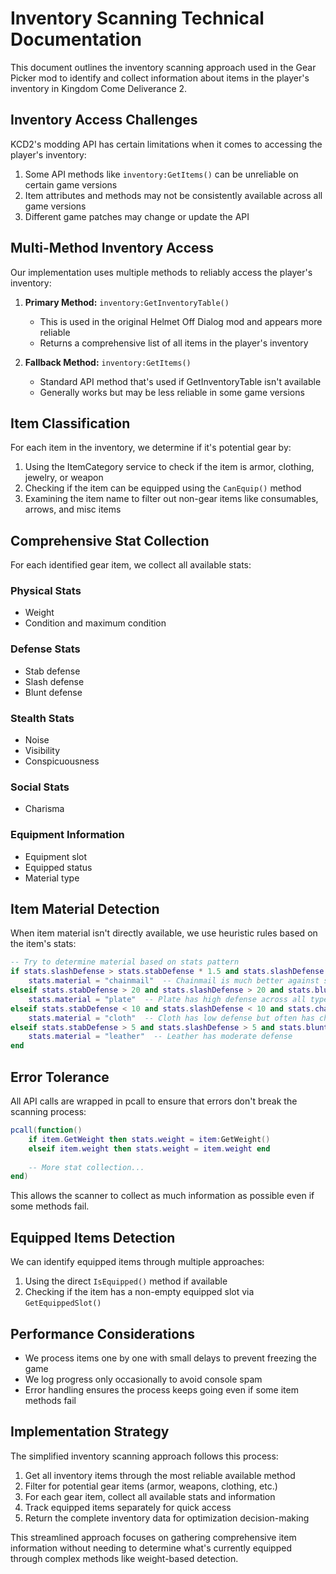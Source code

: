 # Inventory Scanning Technical Documentation

This document outlines the inventory scanning approach used in the Gear Picker mod to identify and collect information about items in the player's inventory in Kingdom Come Deliverance 2.

## Inventory Access Challenges

KCD2's modding API has certain limitations when it comes to accessing the player's inventory:

1. Some API methods like `inventory:GetItems()` can be unreliable on certain game versions
2. Item attributes and methods may not be consistently available across all game versions
3. Different game patches may change or update the API

## Multi-Method Inventory Access

Our implementation uses multiple methods to reliably access the player's inventory:

1. **Primary Method:** `inventory:GetInventoryTable()`
   - This is used in the original Helmet Off Dialog mod and appears more reliable
   - Returns a comprehensive list of all items in the player's inventory

2. **Fallback Method:** `inventory:GetItems()`
   - Standard API method that's used if GetInventoryTable isn't available
   - Generally works but may be less reliable in some game versions

## Item Classification

For each item in the inventory, we determine if it's potential gear by:

1. Using the ItemCategory service to check if the item is armor, clothing, jewelry, or weapon
2. Checking if the item can be equipped using the `CanEquip()` method
3. Examining the item name to filter out non-gear items like consumables, arrows, and misc items

## Comprehensive Stat Collection

For each identified gear item, we collect all available stats:

### Physical Stats
- Weight
- Condition and maximum condition

### Defense Stats
- Stab defense
- Slash defense
- Blunt defense

### Stealth Stats
- Noise
- Visibility 
- Conspicuousness

### Social Stats
- Charisma

### Equipment Information
- Equipment slot
- Equipped status
- Material type

## Item Material Detection

When item material isn't directly available, we use heuristic rules based on the item's stats:

```lua
-- Try to determine material based on stats pattern
if stats.slashDefense > stats.stabDefense * 1.5 and stats.slashDefense > stats.bluntDefense * 1.5 then
    stats.material = "chainmail"  -- Chainmail is much better against slash
elseif stats.stabDefense > 20 and stats.slashDefense > 20 and stats.bluntDefense > 20 then
    stats.material = "plate"  -- Plate has high defense across all types
elseif stats.stabDefense < 10 and stats.slashDefense < 10 and stats.charisma > 0 then
    stats.material = "cloth"  -- Cloth has low defense but often has charisma
elseif stats.stabDefense > 5 and stats.slashDefense > 5 and stats.bluntDefense < 15 then
    stats.material = "leather"  -- Leather has moderate defense
end
```

## Error Tolerance

All API calls are wrapped in pcall to ensure that errors don't break the scanning process:

```lua
pcall(function()
    if item.GetWeight then stats.weight = item:GetWeight() 
    elseif item.weight then stats.weight = item.weight end
    
    -- More stat collection...
end)
```

This allows the scanner to collect as much information as possible even if some methods fail.

## Equipped Items Detection

We can identify equipped items through multiple approaches:

1. Using the direct `IsEquipped()` method if available
2. Checking if the item has a non-empty equipped slot via `GetEquippedSlot()`

## Performance Considerations

- We process items one by one with small delays to prevent freezing the game
- We log progress only occasionally to avoid console spam
- Error handling ensures the process keeps going even if some item methods fail

## Implementation Strategy

The simplified inventory scanning approach follows this process:

1. Get all inventory items through the most reliable available method
2. Filter for potential gear items (armor, weapons, clothing, etc.)
3. For each gear item, collect all available stats and information
4. Track equipped items separately for quick access
5. Return the complete inventory data for optimization decision-making

This streamlined approach focuses on gathering comprehensive item information without needing to determine what's currently equipped through complex methods like weight-based detection.